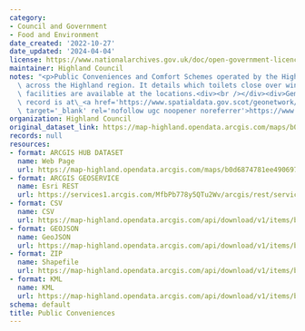 ```yaml
---
category:
- Council and Government
- Food and Environment
date_created: '2022-10-27'
date_updated: '2024-04-04'
license: https://www.nationalarchives.gov.uk/doc/open-government-licence/version/3/
maintainer: Highland Council
notes: "<p>Public Conveniences and Comfort Schemes operated by the Highland Council\
  \ across the Highland region. It details which toilets close over winter and what\
  \ facilities are available at the locations.<div><br /></div><div>Gemini metadata\
  \ record is at\_<a href='https://www.spatialdata.gov.scot/geonetwork/srv/eng/catalog.search#/metadata/415bb2fa-bd15-4037-b62a-a2c25161807a'\
  \ target='_blank' rel='nofollow ugc noopener noreferrer'>https://www.spatialdata.gov.scot/geonetwork/srv/eng/catalog.search#/metadata/415bb2fa-bd15-4037-b62a-a2c25161807a</a></div></p>"
organization: Highland Council
original_dataset_link: https://map-highland.opendata.arcgis.com/maps/b0d6874781ee4906971f05d93b587127_0
records: null
resources:
- format: ARCGIS HUB DATASET
  name: Web Page
  url: https://map-highland.opendata.arcgis.com/maps/b0d6874781ee4906971f05d93b587127_0
- format: ARCGIS GEOSERVICE
  name: Esri REST
  url: https://services1.arcgis.com/MfbPb778y5QTu2Wv/arcgis/rest/services/Public_Conveniences/FeatureServer/0
- format: CSV
  name: CSV
  url: https://map-highland.opendata.arcgis.com/api/download/v1/items/b0d6874781ee4906971f05d93b587127/csv?layers=0
- format: GEOJSON
  name: GeoJSON
  url: https://map-highland.opendata.arcgis.com/api/download/v1/items/b0d6874781ee4906971f05d93b587127/geojson?layers=0
- format: ZIP
  name: Shapefile
  url: https://map-highland.opendata.arcgis.com/api/download/v1/items/b0d6874781ee4906971f05d93b587127/shapefile?layers=0
- format: KML
  name: KML
  url: https://map-highland.opendata.arcgis.com/api/download/v1/items/b0d6874781ee4906971f05d93b587127/kml?layers=0
schema: default
title: Public Conveniences
---
```


